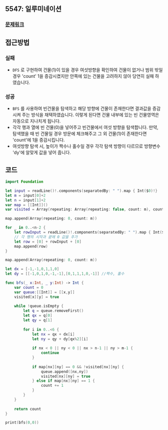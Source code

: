 ## 5547: 일루미네이션

### [문제링크](https://www.acmicpc.net/problem/5547)  
 
## 접근방법

### 실패
- ```DFS``` 로 구현하여 건물(1)이 있을 경우 여섯방향을 확인하여 건물이 없거나 범위 밖일 경우 'count' 1을 증감시켰지만 안쪽에 있는 건물을 고려하지 않아 당연히 실패 하였습니다.

### 성공 
- ```BFS``` 를 사용하여 빈건물을 탐색하고 해당 방향에 건물이 존재한다면 결과값을 증감시켜 주는 방식을 채택하였습니다. 이렇게 된다면 건물 내부에 있는 빈 건물영역은 자동으로 지나치게 됩니다. 
- 각각 행과 열에 빈 건물(0)을 넣어주고 빈건물에서 여섯 방향을 탐색합니다. 만약, 탐색했을 때 빈 건물일 경우 방문에 체크해주고 그 외 건물(1)이 존재한다면 'count'에 1을 증감시킵니다.
- 여섯방향 탐색 시, 높이가 짝수나 홀수일 경우 각각 탐색 방향이 다르므로 방향변수 'dy'에 알맞게 값을 넣어 줍니다.


## 코드

```Swift
import Foundation

let input = readLine()!.components(separatedBy: " ").map { Int($0)!}
let m = input[0]+2
let n = input[1]+2
var map = [[Int]]()
var visited = Array(repeating: Array(repeating: false, count: m), count: n)

map.append(Array(repeating: 0, count: m))

for _ in 0..<n-2 {
    let rowInput = readLine()!.components(separatedBy: " ").map { Int($0)! }
    // 각 행의 시작과 끝에 0 값을 추가
    let row = [0] + rowInput + [0]
    map.append(row)
}

map.append(Array(repeating: 0, count: m))

let dx = [-1,-1,0,1,1,0]
let dy = [[-1,0,1,0,-1,-1],[0,1,1,1,0,-1]] //짝수, 홀수

func bfs(_ x:Int, _ y:Int) -> Int {
    var count = 0
    var queue:[[Int]] = [[x,y]]
    visited[x][y] = true
    
    while !queue.isEmpty {
        let q = queue.removeFirst()
        let qx = q[0]
        let qy = q[1]
        
        for i in 0..<6 {
            let nx = qx + dx[i]
            let ny = qy + dy[qx%2][i]
            
            if nx < 0 || ny < 0 || nx > n-1 || ny > m-1 {
                continue
            }
            
            if map[nx][ny] == 0 && !visited[nx][ny] {
                queue.append([nx,ny])
                visited[nx][ny] = true
            } else if map[nx][ny] == 1 {
                count += 1
            }
        }
    }
    
    return count
}

print(bfs(0,0))
```
